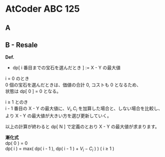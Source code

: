 # AtCoder ABC 125

## A

## B - Resale

**Def.**
- dp[ i 番目までの宝石を選んだとき ] := X - Y の最大値

i $=$ 0 のとき  
0 個の宝石を選んだときは、価値の合計 0, コストも 0 となるため、  
状態は dp[ 0 ] = 0 となる。 

i $\geq$ 1 とのき  
i - 1 番目の X - Y の最大値に、$V_i, C_i$ を加算した場合と、しない場合を比較し、  より X - Y の最大値が大きい方を選び更新していく。 
  
以上の計算が終わると dp[ N ] で定義のとおり X - Y の最大値が求まります。
  
**漸化式**  
dp( 0 ) = 0  
dp( i ) = max( dp( i - 1 ), dp( i - 1 ) + $V_i - C_i$ ) ) ( i $\geq$ 1 )
